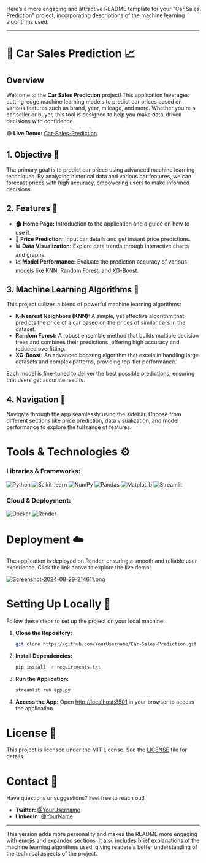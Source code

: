 Here’s a more engaging and attractive README template for your "Car Sales Prediction" project, incorporating descriptions of the machine learning algorithms used:

---

# 🚗 Car Sales Prediction 📈

## Overview
Welcome to the **Car Sales Prediction** project! This application leverages cutting-edge machine learning models to predict car prices based on various features such as brand, year, mileage, and more. Whether you're a car seller or buyer, this tool is designed to help you make data-driven decisions with confidence.

🟢 **Live Demo:** [Car-Sales-Prediction](https://capstone-project-manorama.streamlit.app/)

## 1. Objective 🎯
The primary goal is to predict car prices using advanced machine learning techniques. By analyzing historical data and various car features, we can forecast prices with high accuracy, empowering users to make informed decisions.

## 2. Features 🚀
- **🏠 Home Page:** Introduction to the application and a guide on how to use it.
- **💸 Price Prediction:** Input car details and get instant price predictions.
- **📊 Data Visualization:** Explore data trends through interactive charts and graphs.
- **📈 Model Performance:** Evaluate the prediction accuracy of various models like KNN, Random Forest, and XG-Boost.

## 3. Machine Learning Algorithms 🧠
This project utilizes a blend of powerful machine learning algorithms:

- **K-Nearest Neighbors (KNN):** A simple, yet effective algorithm that predicts the price of a car based on the prices of similar cars in the dataset.
- **Random Forest:** A robust ensemble method that builds multiple decision trees and combines their predictions, offering high accuracy and reduced overfitting.
- **XG-Boost:** An advanced boosting algorithm that excels in handling large datasets and complex patterns, providing top-tier performance.

Each model is fine-tuned to deliver the best possible predictions, ensuring that users get accurate results.

## 4. Navigation 🧭
Navigate through the app seamlessly using the sidebar. Choose from different sections like price prediction, data visualization, and model performance to explore the full range of features.

# Tools & Technologies ⚙️

### Libraries & Frameworks:
![Python](https://img.shields.io/badge/python-3670A0?style=for-the-badge&logo=python&logoColor=ffdd54)
![Scikit-learn](https://img.shields.io/badge/scikit--learn-%23F7931E.svg?style=for-the-badge&logo=scikit-learn&logoColor=white)
![NumPy](https://img.shields.io/badge/numpy-%23013243.svg?style=for-the-badge&logo=numpy&logoColor=white)
![Pandas](https://img.shields.io/badge/pandas-%23150458.svg?style=for-the-badge&logo=pandas&logoColor=white)
![Matplotlib](https://img.shields.io/badge/Matplotlib-%23ffffff.svg?style=for-the-badge&logo=Matplotlib&logoColor=black)
![Streamlit](https://img.shields.io/badge/Streamlit-6DA55F?style=for-the-badge&logo=streamlit&logoColor=white)

### Cloud & Deployment:
![Docker](https://img.shields.io/badge/docker-%230db7ed.svg?style=for-the-badge&logo=docker&logoColor=white)
![Render](https://img.shields.io/badge/render-%234285F4.svg?style=for-the-badge&logo=render&logoColor=white)

# Deployment ☁️

The application is deployed on Render, ensuring a smooth and reliable user experience. Click the link above to explore the live demo!

[![Screenshot-2024-08-29-214611.png](https://i.postimg.cc/hv5P1MX6/Screenshot-2024-08-29-214611.png)](https://postimg.cc/YLQHp6fz)

# Setting Up Locally 📲

Follow these steps to set up the project on your local machine:

1. **Clone the Repository:**
    ```bash
    git clone https://github.com/YourUsername/Car-Sales-Prediction.git
    ```

2. **Install Dependencies:**
    ```bash
    pip install -r requirements.txt
    ```

3. **Run the Application:**
    ```bash
    streamlit run app.py
    ```

4. **Access the App:**
    Open [http://localhost:8501](http://localhost:8501) in your browser to access the application.

# License 📜
This project is licensed under the MIT License. See the [LICENSE](https://github.com/YourUsername/Car-Sales-Prediction/blob/main/LICENSE) file for details.

# Contact 📧
Have questions or suggestions? Feel free to reach out!

- **Twitter:** [@YourUsername](https://twitter.com/YourUsername)
- **LinkedIn:** [@YourName](https://www.linkedin.com/in/your-linkedin-profile/)

---

This version adds more personality and makes the README more engaging with emojis and expanded sections. It also includes brief explanations of the machine learning algorithms used, giving readers a better understanding of the technical aspects of the project.
